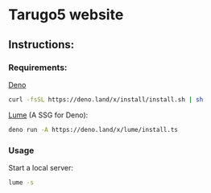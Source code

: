 # Tarugo5 website

## Instructions:

### Requirements:

[Deno](https://deno.land/)

```bash
curl -fsSL https://deno.land/x/install/install.sh | sh
```

[Lume](https://lumeland.github.io/) (A SSG for Deno):

```bash
deno run -A https://deno.land/x/lume/install.ts
```

### Usage

Start a local server:

```bash
lume -s
```
